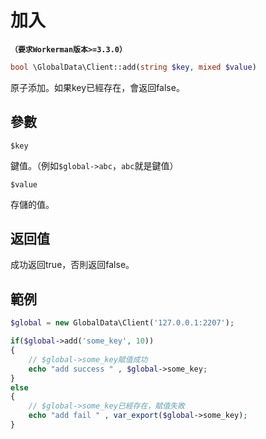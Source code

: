 # 加入
**```（要求Workerman版本>=3.3.0）```**
```php
bool \GlobalData\Client::add(string $key, mixed $value)
```
原子添加。如果key已經存在，會返回false。

## 參數

``` $key ```

鍵值。（例如```$global->abc```，```abc```就是鍵值）

``` $value ```

存儲的值。

## 返回值
成功返回true，否則返回false。

## 範例

```php
$global = new GlobalData\Client('127.0.0.1:2207');

if($global->add('some_key', 10))
{
    // $global->some_key賦值成功
    echo "add success " , $global->some_key;
}
else
{
    // $global->some_key已經存在，賦值失敗
    echo "add fail " , var_export($global->some_key);
}
```
